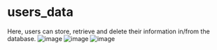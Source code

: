 # users_data
Here, users can store, retrieve and delete their information in/from the database.
![image](https://github.com/Abhishek98negi/users_data/assets/75579825/984e0658-f4e8-41ea-b4eb-73847d3368c1)
![image](https://github.com/Abhishek98negi/users_data/assets/75579825/5a1731f8-1448-4366-96e6-48be6ea14855)
![image](https://github.com/Abhishek98negi/users_data/assets/75579825/24eca300-1400-4064-81a4-10703488e510)
